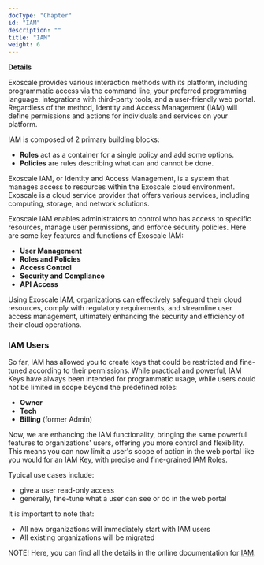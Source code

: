 ```yaml
---
docType: "Chapter"
id: "IAM"
description: ""
title: "IAM"
weight: 6
---
```


**Details**

Exoscale provides various interaction methods with its platform, including programmatic access via the command line, your preferred programming language, integrations with third-party tools, and a user-friendly web portal. Regardless of the method, Identity and Access Management (IAM) will define permissions and actions for individuals and services on your platform.

IAM is composed of 2 primary building blocks:

 - **Roles** act as a container for a single policy and add some options.
 - **Policies** are rules describing what can and cannot be done.

Exoscale IAM, or Identity and Access Management, is a system that manages access to resources within the Exoscale cloud environment. Exoscale is a cloud service provider that offers various services, including computing, storage, and network solutions.

Exoscale IAM enables administrators to control who has access to specific resources, manage user permissions, and enforce security policies. Here are some key features and functions of Exoscale IAM:

 - **User Management**
 - **Roles and Policies**
 - **Access Control**
 - **Security and Compliance**
 - **API Access**

Using Exoscale IAM, organizations can effectively safeguard their cloud resources, comply with regulatory requirements, and streamline user access management, ultimately enhancing the security and efficiency of their cloud operations.

### **IAM Users**

So far, IAM has allowed you to create keys that could be restricted and fine-tuned according to their permissions. While practical and powerful, IAM Keys have always been intended for programmatic usage, while users could not be limited in scope beyond the predefined roles:

 - **Owner**
 - **Tech**
 - **Billing** (former Admin)

Now, we are enhancing the IAM functionality, bringing the same powerful features to organizations' users, offering you more control and flexibility. This means you can now limit a user's scope of action in the web portal like you would for an IAM Key, with precise and fine-grained IAM Roles.

Typical use cases include:

 - give a user read-only access
 - generally, fine-tune what a user can see or do in the web portal

It is important to note that:

 - All new organizations will immediately start with IAM users
 - All existing organizations will be migrated

NOTE! Here, you can find all the details in the online documentation for [IAM](https://community.exoscale.com/product/iam/).

